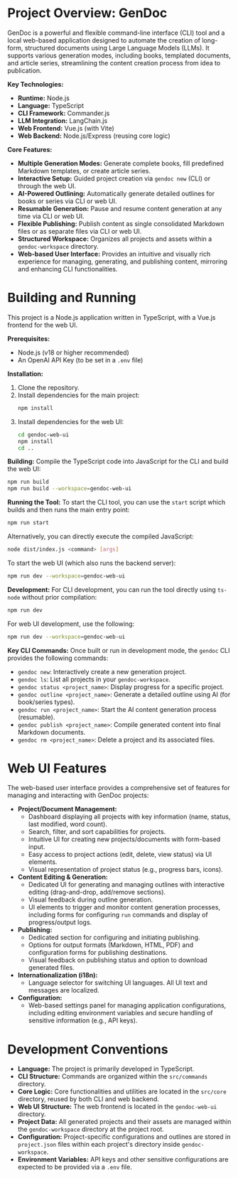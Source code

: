 # Project Overview: GenDoc

GenDoc is a powerful and flexible command-line interface (CLI) tool and a local web-based application designed to automate the creation of long-form, structured documents using Large Language Models (LLMs). It supports various generation modes, including books, templated documents, and article series, streamlining the content creation process from idea to publication.

**Key Technologies:**
*   **Runtime:** Node.js
*   **Language:** TypeScript
*   **CLI Framework:** Commander.js
*   **LLM Integration:** LangChain.js
*   **Web Frontend:** Vue.js (with Vite)
*   **Web Backend:** Node.js/Express (reusing core logic)

**Core Features:**
*   **Multiple Generation Modes:** Generate complete books, fill predefined Markdown templates, or create article series.
*   **Interactive Setup:** Guided project creation via `gendoc new` (CLI) or through the web UI.
*   **AI-Powered Outlining:** Automatically generate detailed outlines for books or series via CLI or web UI.
*   **Resumable Generation:** Pause and resume content generation at any time via CLI or web UI.
*   **Flexible Publishing:** Publish content as single consolidated Markdown files or as separate files via CLI or web UI.
*   **Structured Workspace:** Organizes all projects and assets within a `gendoc-workspace` directory.
*   **Web-based User Interface:** Provides an intuitive and visually rich experience for managing, generating, and publishing content, mirroring and enhancing CLI functionalities.

# Building and Running

This project is a Node.js application written in TypeScript, with a Vue.js frontend for the web UI.

**Prerequisites:**
*   Node.js (v18 or higher recommended)
*   An OpenAI API Key (to be set in a `.env` file)

**Installation:**
1.  Clone the repository.
2.  Install dependencies for the main project:
    ```bash
    npm install
    ```
3.  Install dependencies for the web UI:
    ```bash
    cd gendoc-web-ui
    npm install
    cd ..
    ```

**Building:**
Compile the TypeScript code into JavaScript for the CLI and build the web UI:
```bash
npm run build
npm run build --workspace=gendoc-web-ui
```

**Running the Tool:**
To start the CLI tool, you can use the `start` script which builds and then runs the main entry point:
```bash
npm run start
```
Alternatively, you can directly execute the compiled JavaScript:
```bash
node dist/index.js <command> [args]
```

To start the web UI (which also runs the backend server):
```bash
npm run dev --workspace=gendoc-web-ui
```

**Development:**
For CLI development, you can run the tool directly using `ts-node` without prior compilation:
```bash
npm run dev
```
For web UI development, use the following:
```bash
npm run dev --workspace=gendoc-web-ui
```

**Key CLI Commands:**
Once built or run in development mode, the `gendoc` CLI provides the following commands:
*   `gendoc new`: Interactively create a new generation project.
*   `gendoc ls`: List all projects in your `gendoc-workspace`.
*   `gendoc status <project_name>`: Display progress for a specific project.
*   `gendoc outline <project_name>`: Generate a detailed outline using AI (for book/series types).
*   `gendoc run <project_name>`: Start the AI content generation process (resumable).
*   `gendoc publish <project_name>`: Compile generated content into final Markdown documents.
*   `gendoc rm <project_name>`: Delete a project and its associated files.

# Web UI Features

The web-based user interface provides a comprehensive set of features for managing and interacting with GenDoc projects:

*   **Project/Document Management:**
    *   Dashboard displaying all projects with key information (name, status, last modified, word count).
    *   Search, filter, and sort capabilities for projects.
    *   Intuitive UI for creating new projects/documents with form-based input.
    *   Easy access to project actions (edit, delete, view status) via UI elements.
    *   Visual representation of project status (e.g., progress bars, icons).
*   **Content Editing & Generation:**
    *   Dedicated UI for generating and managing outlines with interactive editing (drag-and-drop, add/remove sections).
    *   Visual feedback during outline generation.
    *   UI elements to trigger and monitor content generation processes, including forms for configuring `run` commands and display of progress/output logs.
*   **Publishing:**
    *   Dedicated section for configuring and initiating publishing.
    *   Options for output formats (Markdown, HTML, PDF) and configuration forms for publishing destinations.
    *   Visual feedback on publishing status and option to download generated files.
*   **Internationalization (i18n):**
    *   Language selector for switching UI languages. All UI text and messages are localized.
*   **Configuration:**
    *   Web-based settings panel for managing application configurations, including editing environment variables and secure handling of sensitive information (e.g., API keys).

# Development Conventions

*   **Language:** The project is primarily developed in TypeScript.
*   **CLI Structure:** Commands are organized within the `src/commands` directory.
*   **Core Logic:** Core functionalities and utilities are located in the `src/core` directory, reused by both CLI and web backend.
*   **Web UI Structure:** The web frontend is located in the `gendoc-web-ui` directory.
*   **Project Data:** All generated projects and their assets are managed within the `gendoc-workspace` directory at the project root.
*   **Configuration:** Project-specific configurations and outlines are stored in `project.json` files within each project's directory inside `gendoc-workspace`.
*   **Environment Variables:** API keys and other sensitive configurations are expected to be provided via a `.env` file.